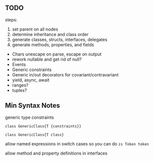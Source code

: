 ## TODO

steps:
1. set parent on all nodes
2. determine inheritance and class order
3. generate classes, structs, interfaces, delegates
4. generate methods, properties, and fields

* Chars unescape on parse, escape on output
* rework nullable and get rid of null?
* Events
* Generic constraints
* Generic in/out decorators for covariant/contravariant
* yield, async, await
* ranges?
* tuples?

## Min Syntax Notes

generic type constraints
```
class GenericClass{T {constraints}}

class GenericClass{T class}
```

allow named expressions in switch cases so you can do `is Token token`

allow method and property definitions in interfaces
